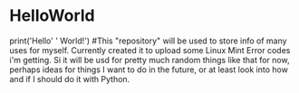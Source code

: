 
# HelloWorld
print('Hello' ' World!')
#This "repository" will be used to store info of many uses for myself. Currently created it to upload some Linux Mint Error codes i'm getting. Si it will be usd for pretty much random things like that for now, perhaps ideas for things I want to do in the future, or at least look into how and if I should do it with Python.


